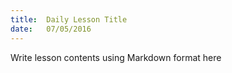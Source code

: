 ```yaml
---
title:  Daily Lesson Title
date:   07/05/2016
---
```


Write lesson contents using Markdown format here